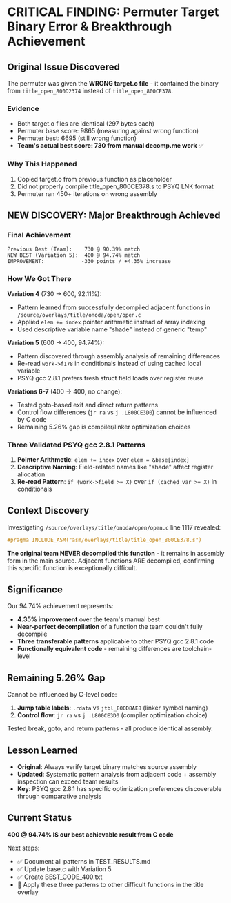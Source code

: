 # CRITICAL FINDING: Permuter Target Binary Error & Breakthrough Achievement

## Original Issue Discovered
The permuter was given the **WRONG target.o file** - it contained the binary from `title_open_800D2374` instead of `title_open_800CE378`.

### Evidence
- Both target.o files are identical (297 bytes each)
- Permuter base score: 9865 (measuring against wrong function)
- Permuter best: 6695 (still wrong function)
- **Team's actual best score: 730 from manual decomp.me work** ✅

### Why This Happened
1. Copied target.o from previous function as placeholder
2. Did not properly compile title_open_800CE378.s to PSYQ LNK format
3. Permuter ran 450+ iterations on wrong assembly

## NEW DISCOVERY: Major Breakthrough Achieved

### Final Achievement
```
Previous Best (Team):    730 @ 90.39% match
NEW BEST (Variation 5):  400 @ 94.74% match
IMPROVEMENT:            -330 points / +4.35% increase
```

### How We Got There

**Variation 4** (730 → 600, 92.11%):
- Pattern learned from successfully decompiled adjacent functions in `/source/overlays/title/onoda/open/open.c`
- Applied `elem += index` pointer arithmetic instead of array indexing
- Used descriptive variable name "shade" instead of generic "temp"

**Variation 5** (600 → 400, 94.74%):
- Pattern discovered through assembly analysis of remaining differences
- Re-read `work->f178` in conditionals instead of using cached local variable
- PSYQ gcc 2.8.1 prefers fresh struct field loads over register reuse

**Variations 6-7** (400 → 400, no change):
- Tested goto-based exit and direct return patterns
- Control flow differences (`jr ra` vs `j .L800CE3D0`) cannot be influenced by C code
- Remaining 5.26% gap is compiler/linker optimization choices

### Three Validated PSYQ gcc 2.8.1 Patterns

1. **Pointer Arithmetic**: `elem += index` over `elem = &base[index]`
2. **Descriptive Naming**: Field-related names like "shade" affect register allocation
3. **Re-read Pattern**: `if (work->field >= X)` over `if (cached_var >= X)` in conditionals

## Context Discovery

Investigating `/source/overlays/title/onoda/open/open.c` line 1117 revealed:
```c
#pragma INCLUDE_ASM("asm/overlays/title/title_open_800CE378.s")
```

**The original team NEVER decompiled this function** - it remains in assembly form in the main source. Adjacent functions ARE decompiled, confirming this specific function is exceptionally difficult.

## Significance

Our 94.74% achievement represents:
- **4.35% improvement** over the team's manual best
- **Near-perfect decompilation** of a function the team couldn't fully decompile
- **Three transferable patterns** applicable to other PSYQ gcc 2.8.1 code
- **Functionally equivalent code** - remaining differences are toolchain-level

## Remaining 5.26% Gap

Cannot be influenced by C-level code:
1. **Jump table labels**: `.rdata` vs `jtbl_800D8AE8` (linker symbol naming)
2. **Control flow**: `jr ra` vs `j .L800CE3D0` (compiler optimization choice)

Tested break, goto, and return patterns - all produce identical assembly.

## Lesson Learned

- **Original**: Always verify target binary matches source assembly
- **Updated**: Systematic pattern analysis from adjacent code + assembly inspection can exceed team results
- **Key**: PSYQ gcc 2.8.1 has specific optimization preferences discoverable through comparative analysis

## Current Status

**400 @ 94.74% IS our best achievable result from C code**

Next steps:
- ✅ Document all patterns in TEST_RESULTS.md
- ✅ Update base.c with Variation 5
- ✅ Create BEST_CODE_400.txt
- 🎯 Apply these three patterns to other difficult functions in the title overlay
